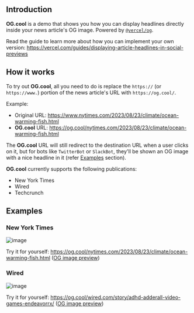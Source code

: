 ## Introduction

**OG.cool** is a demo that shows you how you can display headlines directly inside your news article's OG image. Powered by [`@vercel/og`](https://vercel.com/docs/functions/edge-functions/og-image-generation).

Read the guide to learn more about how you can implement your own version: https://vercel.com/guides/displaying-article-headlines-in-social-previews

## How it works

To try out **OG.cool**, all you need to do is replace the `https://` (or `https://www.`) portion of the news article's URL with `https://og.cool/`.

Example:

- Original URL: https://www.nytimes.com/2023/08/23/climate/ocean-warming-fish.html
- **OG.cool** URL: https://og.cool/nytimes.com/2023/08/23/climate/ocean-warming-fish.html

The **OG.cool** URL will still redirect to the destination URL when a user clicks on it, but for bots like `TwitterBot` or `SlackBot`, they'll be shown an OG image with a nice headline in it (refer [Examples](#examples) section).

**OG.cool** currently supports the following publications:

- New York Times
- Wired
- Techcrunch

## Examples

### New York Times

![image](https://github.com/steven-tey/og/assets/28986134/fd79bf14-cab1-4989-a5bb-74146fa43485)

Try it for yourself: https://og.cool/nytimes.com/2023/08/23/climate/ocean-warming-fish.html ([OG image preview](https://dub.co/tools/metatags?url=https%3A%2F%2Fog.cool%2Fnytimes.com%2F2023%2F08%2F23%2Fclimate%2Focean-warming-fish.html))

### Wired

![image](https://github.com/steven-tey/og/assets/28986134/7de03193-05e0-4ee1-bb3a-45c12ed70cf7)

Try it for yourself: https://og.cool/wired.com/story/adhd-adderall-video-games-endeavorrx/ ([OG image preview](https://dub.co/tools/metatags?url=https%3A%2F%2Fog.cool%2Fwired.com%2Fstory%2Fadhd-adderall-video-games-endeavorrx%2F))
